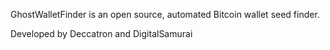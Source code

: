 GhostWalletFinder is an open source, automated Bitcoin wallet seed finder.

Developed by Deccatron and DigitalSamurai
